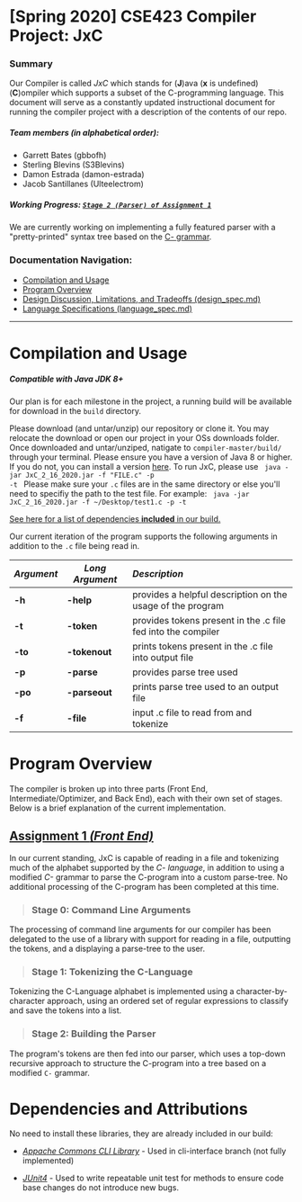 # [Spring 2020] CSE423 Compiler Project: JxC

### Summary
Our Compiler is called *JxC* which stands for (**J**)ava (**x** is undefined) (**C**)ompiler which supports a subset of the C-programming language. This document will serve as a constantly updated instructional document for running the compiler project with a description of the contents of our repo.

##### Team members (in alphabetical order):
* Garrett Bates (gbbofh)
* Sterling Blevins (S3Blevins)
* Damon Estrada (damon-estrada)
* Jacob Santillanes (Ulteelectrom)

##### Working Progress: [`Stage 2 (Parser) of Assignment 1`](docs/design_spec.md)

We are currently working on implementing a fully featured parser with a "pretty-printed" syntax tree based on the [C- grammar](http://marvin.cs.uidaho.edu/Teaching/CS445/c-Grammar.pdf).

### Documentation Navigation:
* [Compilation and Usage](#compilation-and-usage)
* [Program Overview](#program-overview)
* [Design Discussion, Limitations, and Tradeoffs (design_spec.md)](docs/design_spec.md)
* [Language Specifications (language_spec.md)](docs/language_spec.md)

---
# Compilation and Usage
##### Compatible with Java JDK 8+
Our plan is for each milestone in the project, a running build will be available for download in the `build` directory.

Please download (and untar/unzip) our repository or clone it. You may relocate the download or open our project in your OSs downloads folder. Once downloaded and untar/unziped, natigate to `compiler-master/build/` through your terminal. Please ensure you have a version of Java 8 or higher. If you do not, you can install a version [here](https://www.oracle.com/java/technologies/javase-jdk8-downloads.html). To run JxC, please use
  <code>
    java -jar JxC_2_16_2020.jar -f "FILE.c" -p -t
  </code>
Please make sure your `.c` files are in the same directory or else you'll need to specifiy the path to the test file. For example:
<code>
  java -jar JxC_2_16_2020.jar -f ~/Desktop/test1.c -p -t
</code>

[See here for a list of dependencies **included** in our build.](#dependencies-and-attributions)  

Our current iteration of the program supports the following arguments in addition to the `.c` file being read in.

*Argument* | *Long Argument* | *Description*
--- | --- | :---
**-h** | **-help** | provides a helpful description on the usage of the program
**-t** | **-token** | provides tokens present in the .c file fed into the compiler
**-to** | **-tokenout** | prints tokens present in the .c file into output file
**-p** | **-parse** | provides parse tree used
**-po** | **-parseout** | prints parse tree used to an output file
**-f** | **-file** | input .c file to read from and tokenize

# Program Overview
The compiler is broken up into three parts (Front End, Intermediate/Optimizer, and Back End), each with their own set of stages. Below is a brief explanation of the current implementation.

## [Assignment 1 *(Front End)*](docs/design_spec.md)
In our current standing, JxC is capable of reading in a file and tokenizing much of the alphabet supported by the *C- language*, in addition to using a modified *C-* grammar to parse the C-program into a custom parse-tree. No additional processing of the C-program has been completed at this time.

>### Stage 0: Command Line Arguments
The processing of command line arguments for our compiler has been delegated to the use of a library with support for reading in a file, outputting the tokens, and a displaying a parse-tree to the user.

>### Stage 1: Tokenizing the C-Language
Tokenizing the C-Language alphabet is implemented using a character-by-character approach, using an ordered set of regular expressions to classify and save the tokens into a list.

>### Stage 2: Building the Parser
The program's tokens are then fed into our parser, which uses a top-down recursive approach to structure the C-program into a tree based on a modified `C-` grammar.

# Dependencies and Attributions
No need to install these libraries, they are already included in our build:
* [*Appache Commons CLI Library*](http://commons.apache.org/proper/commons-cli/) - Used in cli-interface branch (not fully implemented)

* [*JUnit4*](https://junit.org/junit4/) - Used to write repeatable unit test for methods to ensure code base changes do not introduce new bugs.
